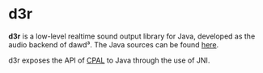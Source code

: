 # d3r

**d3r** is a low-level realtime sound output library for Java, developed as the audio backend of dawd³.
The Java sources can be found [here](../src/main/java/net/liquidev/d3r).

d3r exposes the API of [CPAL] to Java through the use of JNI.

[CPAL]: https://lib.rs/crates/cpal
